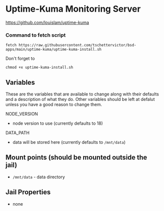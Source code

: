 # Uptime-Kuma Monitoring Server
https://github.com/louislam/uptime-kuma

### Command to fetch script
```
fetch https://raw.githubusercontent.com/tschettervictor/bsd-apps/main/uptime-kuma/uptime-kuma-install.sh
```

Don't forget to
```
chmod +x uptime-kuma-install.sh
```

## Variables
These are the variables that are available to change along with their defaults and a description of what they do. Other variables should be left at defalut unless you have a good reason to change them.

NODE_VERSION
- node version to use (currently defaults to 18)

DATA_PATH
- data will be stored here (currently defaults to `/mnt/data`)

## Mount points (should be mounted outside the jail)
- `/mnt/data` - data directory

## Jail Properties
- none
